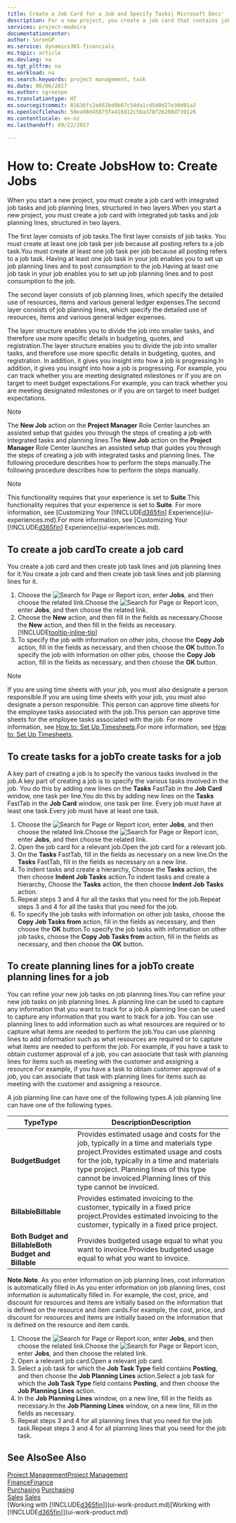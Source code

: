 ```yaml
---
title: Create a Job Card for a Job and Specify Tasks| Microsoft Docs'
description: For a new project, you create a job card that contains job tasks and planning lines, to help you manage progress and budgets.
services: project-madeira
documentationcenter: 
author: SorenGP
ms.service: dynamics365-financials
ms.topic: article
ms.devlang: na
ms.tgt_pltfrm: na
ms.workload: na
ms.search.keywords: project management, task
ms.date: 06/06/2017
ms.author: sgroespe
ms.translationtype: HT
ms.sourcegitcommit: 81636fc2e661bd9b07c54da1cd5d0d27e30d01a2
ms.openlocfilehash: 50ea98d45875fa418d12c5ba378f26208d739126
ms.contentlocale: en-nz
ms.lasthandoff: 09/22/2017

---
```

# <a name="how-to-create-jobs"></a><span data-ttu-id="bd1f4-103">How to: Create Jobs</span><span class="sxs-lookup"><span data-stu-id="bd1f4-103">How to: Create Jobs</span></span>
<span data-ttu-id="bd1f4-104">When you start a new project, you must create a job card with integrated job tasks and job planning lines, structured in two layers.</span><span class="sxs-lookup"><span data-stu-id="bd1f4-104">When you start a new project, you must create a job card with integrated job tasks and job planning lines, structured in two layers.</span></span>  

<span data-ttu-id="bd1f4-105">The first layer consists of job tasks.</span><span class="sxs-lookup"><span data-stu-id="bd1f4-105">The first layer consists of job tasks.</span></span> <span data-ttu-id="bd1f4-106">You must create at least one job task per job because all posting refers to a job task.</span><span class="sxs-lookup"><span data-stu-id="bd1f4-106">You must create at least one job task per job because all posting refers to a job task.</span></span> <span data-ttu-id="bd1f4-107">Having at least one job task in your job enables you to set up job planning lines and to post consumption to the job.</span><span class="sxs-lookup"><span data-stu-id="bd1f4-107">Having at least one job task in your job enables you to set up job planning lines and to post consumption to the job.</span></span>

<span data-ttu-id="bd1f4-108">The second layer consists of job planning lines, which specify the detailed use of resources, items and various general ledger expenses.</span><span class="sxs-lookup"><span data-stu-id="bd1f4-108">The second layer consists of job planning lines, which specify the detailed use of resources, items and various general ledger expenses.</span></span>

<span data-ttu-id="bd1f4-109">The layer structure enables you to divide the job into smaller tasks, and therefore use more specific details in budgeting, quotes, and registration.</span><span class="sxs-lookup"><span data-stu-id="bd1f4-109">The layer structure enables you to divide the job into smaller tasks, and therefore use more specific details in budgeting, quotes, and registration.</span></span> <span data-ttu-id="bd1f4-110">In addition, it gives you insight into how a job is progressing.</span><span class="sxs-lookup"><span data-stu-id="bd1f4-110">In addition, it gives you insight into how a job is progressing.</span></span> <span data-ttu-id="bd1f4-111">For example, you can track whether you are meeting designated milestones or if you are on target to meet budget expectations.</span><span class="sxs-lookup"><span data-stu-id="bd1f4-111">For example, you can track whether you are meeting designated milestones or if you are on target to meet budget expectations.</span></span>

> [!NOTE]  
>   <span data-ttu-id="bd1f4-112">The **New Job** action on the **Project Manager** Role Center launches an assisted setup that guides you through the steps of creating a job with integrated tasks and planning lines.</span><span class="sxs-lookup"><span data-stu-id="bd1f4-112">The **New Job** action on the **Project Manager** Role Center launches an assisted setup that guides you through the steps of creating a job with integrated tasks and planning lines.</span></span> <span data-ttu-id="bd1f4-113">The following procedure describes how to perform the steps manually.</span><span class="sxs-lookup"><span data-stu-id="bd1f4-113">The following procedure describes how to perform the steps manually.</span></span>

> [!NOTE]  
>   <span data-ttu-id="bd1f4-114">This functionality requires that your experience is set to **Suite**.</span><span class="sxs-lookup"><span data-stu-id="bd1f4-114">This functionality requires that your experience is set to **Suite**.</span></span> <span data-ttu-id="bd1f4-115">For more information, see [Customizing Your [!INCLUDE[d365fin](includes/d365fin_md.md)] Experience](ui-experiences.md).</span><span class="sxs-lookup"><span data-stu-id="bd1f4-115">For more information, see [Customizing Your [!INCLUDE[d365fin](includes/d365fin_md.md)] Experience](ui-experiences.md).</span></span>

## <a name="to-create-a-job-card"></a><span data-ttu-id="bd1f4-116">To create a job card</span><span class="sxs-lookup"><span data-stu-id="bd1f4-116">To create a job card</span></span>
<span data-ttu-id="bd1f4-117">You create a job card and then create job task lines and job planning lines for it.</span><span class="sxs-lookup"><span data-stu-id="bd1f4-117">You create a job card and then create job task lines and job planning lines for it.</span></span>

1. <span data-ttu-id="bd1f4-118">Choose the ![Search for Page or Report](media/ui-search/search_small.png "Search for Page or Report icon") icon, enter **Jobs**, and then choose the related link.</span><span class="sxs-lookup"><span data-stu-id="bd1f4-118">Choose the ![Search for Page or Report](media/ui-search/search_small.png "Search for Page or Report icon") icon, enter **Jobs**, and then choose the related link.</span></span>  
2. <span data-ttu-id="bd1f4-119">Choose the **New** action, and then fill in the fields as necessary.</span><span class="sxs-lookup"><span data-stu-id="bd1f4-119">Choose the **New** action, and then fill in the fields as necessary.</span></span> [!INCLUDE[tooltip-inline-tip](includes/tooltip-inline-tip_md.md)]
3. <span data-ttu-id="bd1f4-120">To specify the job with information on other jobs, choose the **Copy Job** action, fill in the fields as necessary, and then choose the **OK** button.</span><span class="sxs-lookup"><span data-stu-id="bd1f4-120">To specify the job with information on other jobs, choose the **Copy Job** action, fill in the fields as necessary, and then choose the **OK** button.</span></span>

> [!NOTE]  
>   <span data-ttu-id="bd1f4-121">If you are using time sheets with your job, you must also designate a person responsible.</span><span class="sxs-lookup"><span data-stu-id="bd1f4-121">If you are using time sheets with your job, you must also designate a person responsible.</span></span> <span data-ttu-id="bd1f4-122">This person can approve time sheets for the employee tasks associated with the job.</span><span class="sxs-lookup"><span data-stu-id="bd1f4-122">This person can approve time sheets for the employee tasks associated with the job.</span></span> <span data-ttu-id="bd1f4-123">For more information, see [How to: Set Up Timesheets](projects-how-setup-time-sheets.md).</span><span class="sxs-lookup"><span data-stu-id="bd1f4-123">For more information, see [How to: Set Up Timesheets](projects-how-setup-time-sheets.md).</span></span>

## <a name="to-create-tasks-for-a-job"></a><span data-ttu-id="bd1f4-124">To create tasks for a job</span><span class="sxs-lookup"><span data-stu-id="bd1f4-124">To create tasks for a job</span></span>
<span data-ttu-id="bd1f4-125">A key part of creating a job is to specify the various tasks involved in the job.</span><span class="sxs-lookup"><span data-stu-id="bd1f4-125">A key part of creating a job is to specify the various tasks involved in the job.</span></span> <span data-ttu-id="bd1f4-126">You do this by adding new lines on the **Tasks** FastTab in the **Job Card** window, one task per line.</span><span class="sxs-lookup"><span data-stu-id="bd1f4-126">You do this by adding new lines on the **Tasks** FastTab in the **Job Card** window, one task per line.</span></span> <span data-ttu-id="bd1f4-127">Every job must have at least one task.</span><span class="sxs-lookup"><span data-stu-id="bd1f4-127">Every job must have at least one task.</span></span>

1. <span data-ttu-id="bd1f4-128">Choose the ![Search for Page or Report](media/ui-search/search_small.png "Search for Page or Report icon") icon, enter **Jobs**, and then choose the related link.</span><span class="sxs-lookup"><span data-stu-id="bd1f4-128">Choose the ![Search for Page or Report](media/ui-search/search_small.png "Search for Page or Report icon") icon, enter **Jobs**, and then choose the related link.</span></span>
2. <span data-ttu-id="bd1f4-129">Open the job card for a relevant job.</span><span class="sxs-lookup"><span data-stu-id="bd1f4-129">Open the job card for a relevant job.</span></span>
3. <span data-ttu-id="bd1f4-130">On the **Tasks** FastTab, fill in the fields as necessary on a new line.</span><span class="sxs-lookup"><span data-stu-id="bd1f4-130">On the **Tasks** FastTab, fill in the fields as necessary on a new line.</span></span>
4. <span data-ttu-id="bd1f4-131">To indent tasks and create a hierarchy, Choose the **Tasks** action, the then choose **Indent Job Tasks** action.</span><span class="sxs-lookup"><span data-stu-id="bd1f4-131">To indent tasks and create a hierarchy, Choose the **Tasks** action, the then choose **Indent Job Tasks** action.</span></span>
5. <span data-ttu-id="bd1f4-132">Repeat steps 3 and 4 for all the tasks that you need for the job.</span><span class="sxs-lookup"><span data-stu-id="bd1f4-132">Repeat steps 3 and 4 for all the tasks that you need for the job.</span></span>
6. <span data-ttu-id="bd1f4-133">To specify the job tasks with information on other job tasks, choose the **Copy Job Tasks from** action, fill in the fields as necessary, and then choose the **OK** button.</span><span class="sxs-lookup"><span data-stu-id="bd1f4-133">To specify the job tasks with information on other job tasks, choose the **Copy Job Tasks from** action, fill in the fields as necessary, and then choose the **OK** button.</span></span>

## <a name="to-create-planning-lines-for-a-job"></a><span data-ttu-id="bd1f4-134">To create planning lines for a job</span><span class="sxs-lookup"><span data-stu-id="bd1f4-134">To create planning lines for a job</span></span>
<span data-ttu-id="bd1f4-135">You can refine your new job tasks on job planning lines.</span><span class="sxs-lookup"><span data-stu-id="bd1f4-135">You can refine your new job tasks on job planning lines.</span></span> <span data-ttu-id="bd1f4-136">A planning line can be used to capture any information that you want to track for a job.</span><span class="sxs-lookup"><span data-stu-id="bd1f4-136">A planning line can be used to capture any information that you want to track for a job.</span></span> <span data-ttu-id="bd1f4-137">You can use planning lines to add information such as what resources are required or to capture what items are needed to perform the job.</span><span class="sxs-lookup"><span data-stu-id="bd1f4-137">You can use planning lines to add information such as what resources are required or to capture what items are needed to perform the job.</span></span> <span data-ttu-id="bd1f4-138">For example, if you have a task to obtain customer approval of a job, you can associate that task with planning lines for items such as meeting with the customer and assigning a resource.</span><span class="sxs-lookup"><span data-stu-id="bd1f4-138">For example, if you have a task to obtain customer approval of a job, you can associate that task with planning lines for items such as meeting with the customer and assigning a resource.</span></span>  

<span data-ttu-id="bd1f4-139">A job planning line can have one of the following types.</span><span class="sxs-lookup"><span data-stu-id="bd1f4-139">A job planning line can have one of the following types.</span></span>  

| <span data-ttu-id="bd1f4-140">Type</span><span class="sxs-lookup"><span data-stu-id="bd1f4-140">Type</span></span> | <span data-ttu-id="bd1f4-141">Description</span><span class="sxs-lookup"><span data-stu-id="bd1f4-141">Description</span></span> |
| --- | --- |
| <span data-ttu-id="bd1f4-142">**Budget**</span><span class="sxs-lookup"><span data-stu-id="bd1f4-142">**Budget**</span></span> |<span data-ttu-id="bd1f4-143">Provides estimated usage and costs for the job, typically in a time and materials type project.</span><span class="sxs-lookup"><span data-stu-id="bd1f4-143">Provides estimated usage and costs for the job, typically in a time and materials type project.</span></span> <span data-ttu-id="bd1f4-144">Planning lines of this type cannot be invoiced.</span><span class="sxs-lookup"><span data-stu-id="bd1f4-144">Planning lines of this type cannot be invoiced.</span></span> |
| <span data-ttu-id="bd1f4-145">**Billable**</span><span class="sxs-lookup"><span data-stu-id="bd1f4-145">**Billable**</span></span> |<span data-ttu-id="bd1f4-146">Provides estimated invoicing to the customer, typically in a fixed price project.</span><span class="sxs-lookup"><span data-stu-id="bd1f4-146">Provides estimated invoicing to the customer, typically in a fixed price project.</span></span> |
| <span data-ttu-id="bd1f4-147">**Both Budget and Billable**</span><span class="sxs-lookup"><span data-stu-id="bd1f4-147">**Both Budget and Billable**</span></span> |<span data-ttu-id="bd1f4-148">Provides budgeted usage equal to what you want to invoice.</span><span class="sxs-lookup"><span data-stu-id="bd1f4-148">Provides budgeted usage equal to what you want to invoice.</span></span> |

<span data-ttu-id="bd1f4-149">**Note**.</span><span class="sxs-lookup"><span data-stu-id="bd1f4-149">**Note**.</span></span> <span data-ttu-id="bd1f4-150">As you enter information on job planning lines, cost information is automatically filled in.</span><span class="sxs-lookup"><span data-stu-id="bd1f4-150">As you enter information on job planning lines, cost information is automatically filled in.</span></span> <span data-ttu-id="bd1f4-151">For example, the cost, price, and discount for resources and items are initially based on the information that is defined on the resource and item cards.</span><span class="sxs-lookup"><span data-stu-id="bd1f4-151">For example, the cost, price, and discount for resources and items are initially based on the information that is defined on the resource and item cards.</span></span>

1. <span data-ttu-id="bd1f4-152">Choose the ![Search for Page or Report](media/ui-search/search_small.png "Search for Page or Report icon") icon, enter **Jobs**, and then choose the related link.</span><span class="sxs-lookup"><span data-stu-id="bd1f4-152">Choose the ![Search for Page or Report](media/ui-search/search_small.png "Search for Page or Report icon") icon, enter **Jobs**, and then choose the related link.</span></span>
2. <span data-ttu-id="bd1f4-153">Open a relevant job card.</span><span class="sxs-lookup"><span data-stu-id="bd1f4-153">Open a relevant job card.</span></span>
3. <span data-ttu-id="bd1f4-154">Select a job task for which the **Job Task Type** field contains **Posting**, and then choose the **Job Planning Lines** action.</span><span class="sxs-lookup"><span data-stu-id="bd1f4-154">Select a job task for which the **Job Task Type** field contains **Posting**, and then choose the **Job Planning Lines** action.</span></span>  
4. <span data-ttu-id="bd1f4-155">In the **Job Planning Lines** window, on a new line, fill in the fields as necessary.</span><span class="sxs-lookup"><span data-stu-id="bd1f4-155">In the **Job Planning Lines** window, on a new line, fill in the fields as necessary.</span></span>
5. <span data-ttu-id="bd1f4-156">Repeat steps 3 and 4 for all planning lines that you need for the job task.</span><span class="sxs-lookup"><span data-stu-id="bd1f4-156">Repeat steps 3 and 4 for all planning lines that you need for the job task.</span></span>

## <a name="see-also"></a><span data-ttu-id="bd1f4-157">See Also</span><span class="sxs-lookup"><span data-stu-id="bd1f4-157">See Also</span></span>
[<span data-ttu-id="bd1f4-158">Project Management</span><span class="sxs-lookup"><span data-stu-id="bd1f4-158">Project Management</span></span>](projects-manage-projects.md)  
[<span data-ttu-id="bd1f4-159">Finance</span><span class="sxs-lookup"><span data-stu-id="bd1f4-159">Finance</span></span>](finance.md)  
<span data-ttu-id="bd1f4-160">[Purchasing](purchasing-manage-purchasing.md)       </span><span class="sxs-lookup"><span data-stu-id="bd1f4-160">[Purchasing](purchasing-manage-purchasing.md)       </span></span>  
<span data-ttu-id="bd1f4-161">[Sales](sales-manage-sales.md)    </span><span class="sxs-lookup"><span data-stu-id="bd1f4-161">[Sales](sales-manage-sales.md)    </span></span>  
<span data-ttu-id="bd1f4-162">[Working with [!INCLUDE[d365fin](includes/d365fin_md.md)]](ui-work-product.md)</span><span class="sxs-lookup"><span data-stu-id="bd1f4-162">[Working with [!INCLUDE[d365fin](includes/d365fin_md.md)]](ui-work-product.md)</span></span>  

